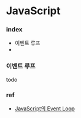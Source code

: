 # JavaScript

### index

- 이벤트 루프
- ​



### 이벤트 루프

todo





### ref

- [JavaScript의 Event Loop](http://asfirstalways.tistory.com/362)